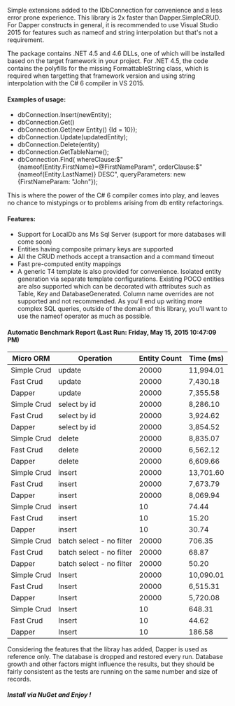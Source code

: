 Simple extensions added to the IDbConnection for convenience and a less error prone experience. This library is 2x faster than Dapper.SimpleCRUD.
For Dapper constructs in general, it is recommended to use Visual Studio 2015 for features such as nameof and string interpolation but that's not a requirement.

The package contains .NET 4.5 and 4.6 DLLs, one of which will be installed based on the target framework in your project. 
For .NET 4.5, the code contains the polyfills for the missing FormattableString class, which is required when targetting that framework version and using string interpolation with the C# 6 compiler in VS 2015.

#### Examples of usage:
- dbConnection.Insert(newEntity);
- dbConnection.Get()
- dbConnection.Get(new Entity() {Id = 10});
- dbConnection.Update(updatedEntity);
- dbConnection.Delete(entity)
- dbConnection.GetTableName<Entity>();
- dbConnection.Find<Entity>(
        whereClause:$"{nameof(Entity.FirstName}=@FirstNameParam", 
        orderClause:$"{nameof(Entity.LastName)} DESC", 
        queryParameters: new {FirstNameParam: "John"});

This is where the power of the C# 6 compiler comes into play, and leaves no chance to mistypings or to problems arising from db entity refactorings.

#### Features:
- Support for LocalDb ans Ms Sql Server (support for more databases will come soon)
- Entities having composite primary keys are supported
- All the CRUD methods accept a transaction and a command timeout
- Fast pre-computed entity mappings
- A generic T4 template is also provided for convenience. Isolated entity generation via separate template configurations. Existing POCO entities are also supported which can be decorated with attributes such as Table, Key and DatabaseGenerated. Column name overrides are not supported and not recommended. As you'll end up writing more complex SQL queries, outside of the domain of this library, you'll want to use the nameof operator as much as possible.

#### Automatic Benchmark Report (Last Run: Friday, May 15, 2015 10:47:09 PM)
| Micro ORM |  Operation | Entity Count |Time (ms) |
------------|------------|--------------|-----------
Simple Crud | update | 20000 | 11,994.01 
Fast Crud | update | 20000 | 7,430.18 
Dapper | update | 20000 | 7,355.58 
Simple Crud | select by id | 20000 | 8,286.10 
Fast Crud | select by id | 20000 | 3,924.62 
Dapper | select by id | 20000 | 3,854.52 
Simple Crud | delete | 20000 | 8,835.07 
Fast Crud | delete | 20000 | 6,562.12 
Dapper | delete | 20000 | 6,609.66 
Simple Crud | insert | 20000 | 13,701.60 
Fast Crud | insert | 20000 | 7,673.79 
Dapper | insert | 20000 | 8,069.94 
Simple Crud | insert | 10 | 74.44 
Fast Crud | insert | 10 | 15.20 
Dapper | insert | 10 | 30.74 
Simple Crud | batch select - no filter | 20000 | 706.35 
Fast Crud | batch select - no filter | 20000 | 68.87 
Dapper | batch select - no filter | 20000 | 50.20 
Simple Crud | Insert | 20000 | 10,090.01 
Fast Crud | Insert | 20000 | 6,515.31 
Dapper | Insert | 20000 | 5,720.08 
Simple Crud | Insert | 10 | 648.31 
Fast Crud | Insert | 10 | 44.62 
Dapper | Insert | 10 | 186.58 

Considering the features that the libray has added, Dapper is used as reference only. The database is dropped and restored every run. 
Database growth and other factors might influence the results, but they should be fairly consistent as the tests are running on the same number and size of records.

##### Install via NuGet and Enjoy !

